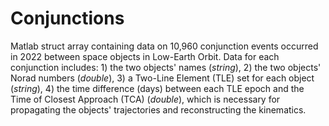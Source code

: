 # Conjunctions
Matlab struct array containing data on 10,960 conjunction events occurred in 2022 between space objects in Low-Earth Orbit. Data for each conjunction includes: 1) the two objects' names (_string_), 2) the two objects' Norad numbers (_double_), 3) a Two-Line Element (TLE) set for each object (_string_), 4) the time difference (days) between each TLE epoch and the Time of Closest Approach (TCA) (_double_), which is necessary for propagating the objects' trajectories and reconstructing the kinematics.
